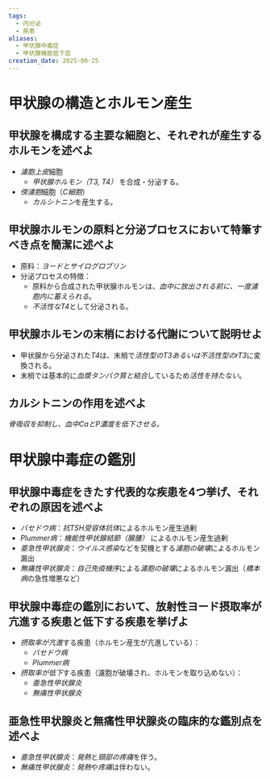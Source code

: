 ```yaml
---
tags:
  - 内分泌
  - 疾患
aliases:
  - 甲状腺中毒症
  - 甲状腺機能低下症
creation_date: 2025-09-25
---
```

# 甲状腺の構造とホルモン産生
## 甲状腺を構成する主要な細胞と、それぞれが産生するホルモンを述べよ
- *濾胞上皮*細胞
	- *甲状腺ホルモン（T3, T4）* を合成・分泌する。
- *傍濾胞*細胞（*C細胞*）
	- *カルシトニン*を産生する。

## 甲状腺ホルモンの原料と分泌プロセスにおいて特筆すべき点を簡潔に述べよ
- 原料：*ヨードとサイログロブリン*
- 分泌プロセスの特徴：
	- 原料から合成された甲状腺ホルモンは、*血中に放出される前に、一度濾胞内に蓄えられる*。
	- *不活性なT4*として分泌される。

## 甲状腺ホルモンの末梢における代謝について説明せよ
- 甲状腺から分泌された*T4*は、末梢で*活性型のT3あるいは不活性型のrT3*に変換される。
- 末梢では基本的に*血漿タンパク質と結合*しているため*活性を持たない*。

## カルシトニンの作用を述べよ
*骨吸収を抑制し、血中CaとP濃度を低下させる。*

# 甲状腺中毒症の鑑別
## 甲状腺中毒症をきたす代表的な疾患を4つ挙げ、それぞれの原因を述べよ
- *バセドウ病*：*抗TSH受容体抗体*によるホルモン産生過剰
- *Plummer病*：*機能性甲状腺結節（腺腫）* によるホルモン産生過剰
- *亜急性甲状腺炎*：*ウイルス感染*などを契機とする*濾胞の破壊*によるホルモン漏出
- *無痛性甲状腺炎*：*自己免疫機序*による*濾胞の破壊*によるホルモン漏出（*橋本病*の急性増悪など）

## 甲状腺中毒症の鑑別において、放射性ヨード摂取率が亢進する疾患と低下する疾患を挙げよ
- *摂取率が亢進*する疾患（ホルモン産生が亢進している）：
	- *バセドウ病*
	- *Plummer病*
- *摂取率が低下*する疾患（濾胞が破壊され、ホルモンを取り込めない）：
	- *亜急性甲状腺炎*
	- *無痛性甲状腺炎*

## 亜急性甲状腺炎と無痛性甲状腺炎の臨床的な鑑別点を述べよ
- *亜急性甲状腺炎*：*発熱*と*頸部の疼痛*を伴う。
- *無痛性甲状腺炎*：*発熱*や*疼痛*は伴わない。